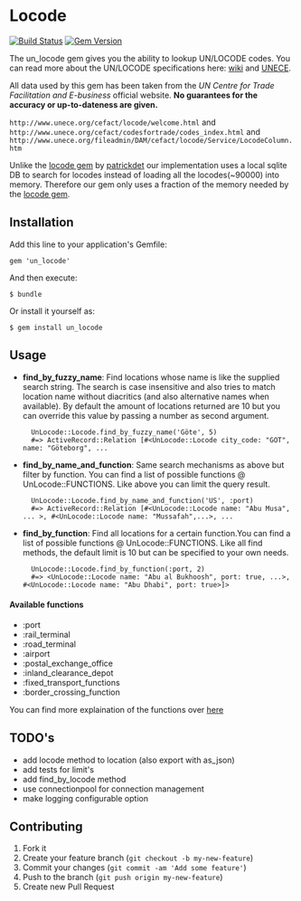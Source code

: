 # Locode

[![Build Status](https://travis-ci.org/kabisaict/un_locode.png)](https://travis-ci.org/kabisaict/un_locode)
[![Gem Version](https://badge.fury.io/rb/un_locode.png)](http://badge.fury.io/rb/un_locode)

The un_locode gem gives you the ability to lookup UN/LOCODE codes. You can read more about the UN/LOCODE specifications here: [wiki](http://en.wikipedia.org/wiki/UN/LOCODE) and [UNECE](http://www.unece.org/fileadmin/DAM/cefact/locode/Service/LocodeColumn.htm).

All data used by this gem has been taken from the *UN Centre for Trade Facilitation and E-business* official website. **No guarantees for the accuracy or up-to-dateness are given.**

`http://www.unece.org/cefact/locode/welcome.html` and `http://www.unece.org/cefact/codesfortrade/codes_index.html` and `http://www.unece.org/fileadmin/DAM/cefact/locode/Service/LocodeColumn.htm`

Unlike the [locode gem](https://github.com/patrickdet/locode) by [patrickdet](https://github.com/patrickdet) our implementation uses a local sqlite DB to search for locodes instead of loading all the locodes(~90000) into memory. Therefore our gem only uses a fraction of the memory needed by the [locode gem](https://github.com/patrickdet/locode).  

## Installation

Add this line to your application's Gemfile:

    gem 'un_locode'

And then execute:

    $ bundle

Or install it yourself as:

    $ gem install un_locode

## Usage

- **find_by_fuzzy_name**: Find locations whose name is like the supplied search string. The search is case insensitive and also tries to match
location name without diacritics (and also alternative names when available). By default the amount of locations
returned are 10 but you can override this value by passing a number as second argument.

        UnLocode::Locode.find_by_fuzzy_name('Göte', 5)
        #=> ActiveRecord::Relation [#<UnLocode::Locode city_code: "GOT", name: "Göteborg", ...

- **find_by_name_and_function**: Same search mechanisms as above but filter by function. You can find a list of possible functions @ UnLocode::FUNCTIONS.
Like above you can limit the query result.

        UnLocode::Locode.find_by_name_and_function('US', :port)
        #=> ActiveRecord::Relation [#<UnLocode::Locode name: "Abu Musa", ... >, #<UnLocode::Locode name: "Mussafah",...>, ...
    
- **find_by_function**: Find all locations for a certain function.You can find a list of possible functions @ UnLocode::FUNCTIONS. Like all find methods, the default limit is 10 but can be specified to your own needs.

        UnLocode::Locode.find_by_function(:port, 2)
        #=> <UnLocode::Locode name: "Abu al Bukhoosh", port: true, ...>, #<UnLocode::Locode name: "Abu Dhabi", port: true>]>

#### Available functions
 - :port
 - :rail_terminal
 - :road_terminal
 - :airport
 - :postal_exchange_office
 - :inland_clearance_depot
 - :fixed_transport_functions
 - :border_crossing_function
 
 You can find more explaination of the functions over [here](http://www.unece.org/fileadmin/DAM/cefact/locode/Service/LocodeColumn.htm)
 
## TODO's
- add locode method to location (also export with as_json)
- add tests for limit's
- add find_by_locode method
- use connectionpool for connection management
- make logging configurable option

## Contributing

1. Fork it
2. Create your feature branch (`git checkout -b my-new-feature`)
3. Commit your changes (`git commit -am 'Add some feature'`)
4. Push to the branch (`git push origin my-new-feature`)
5. Create new Pull Request